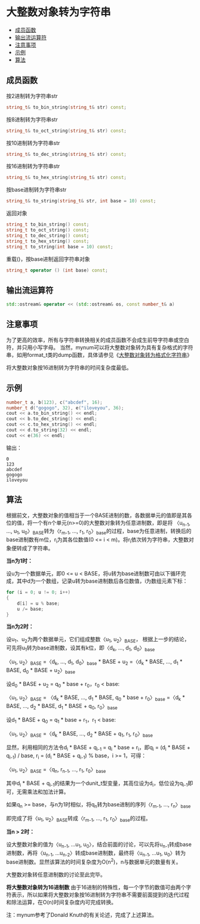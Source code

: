 <h1>大整数对象转为字符串</h1>

 * [成员函数](#nemberfunctions)
 * [输出流运算符](#ostreamoperator)
 * [注意事项](#attentions)
 * [示例](#examples)
 * [算法](#algorithms)

<h2 id="memberfunctions">成员函数</h2>

按2进制转为字符串str
```C++
string_t& to_bin_string(string_t& str) const;
```
按8进制转为字符串str
```C++
string_t& to_oct_string(string_t& str) const;
```
按10进制转为字符串str
```C++
string_t& to_dec_string(string_t& str) const;
```
按16进制转为字符串str
```C++
string_t& to_hex_string(string_t& str) const;
```
按base进制转为字符串str
```C++
string_t& to_string(string_t& str, int base = 10) const;
```
返回对象
```C++
string_t to_bin_string() const;
string_t to_oct_string() const;
string_t to_dec_string() const;
string_t to_hex_string() const;
string_t to_string(int base = 10) const;
```
重载()，按base进制返回字符串对象
```C++
string_t operator () (int base) const;
```

<h2 id="ostreamoperator">输出流运算符</h2>

```C++
std::ostream& operator << (std::ostream& os, const number_t& a)
```

<h2 id="attentions">注意事项</h2>

为了更高的效率，所有与字符串转换相关的成员函数不会成生前导字符串或空白符，并只用小写字母。 
当然，mynum可以将大整数对象转为具有复杂格式的字符串，如用format_t类的dump函数，具体请参见《[大整数对象转为格式化字符串](https://github.com/brotherbeer/mydocument/blob/master/mynum/Formatted-output-ch.md)》

将大整数对象按16进制转为字符串的时间复杂度最低。

<h2 id="examples">示例</h2>

```C++
number_t a, b(123), c("abcdef", 16);
number_t d("gogogo", 32), e("iloveyou", 36);
cout << a.to_bin_string() << endl;
cout << b.to_dec_string() << endl;
cout << c.to_hex_string() << endl;
cout << d.to_string(32) << endl;
cout << e(36) << endl;
```
输出：
```
0
123
abcdef
gogogo
iloveyou
```

<h2 id="algorithms">算法</h2>

根据前文，大整数对象的值相当于一个BASE进制的数，各数据单元的值即是其各位的值，将一个有n个单元(n>=0)的大整数对象转为任意进制数，即是将
〈u<sub>n-1</sub>, ..., u<sub>1</sub>, u<sub>0</sub>〉<sub>BASE</sub>转为〈r<sub>m-1</sub>, ..., r<sub>1</sub>, r<sub>0</sub>〉<sub>base</sub>的过程，base为任意进制，转换后的base进制数有m位，r<sub>i</sub>为其各位数值(0 <= i < m)。将r<sub>i</sub>依次转为字符串，大整数对象便转成了字符串。

**当n为1时：**

设u为一个数据单元，即0 <= u < BASE，将u转为base进制数可由以下循环完成，其中d为一个数组，记录u转为base进制数后各位数值，i为数组元素下标：
```C++
for (i = 0; u != 0; i++)
{
	d[i] = u % base;
	u /= base;
}
```

**当n为2时：**

设u<sub>1</sub>、u<sub>2</sub>为两个数据单元，它们组成整数〈u<sub>1</sub>, u<sub>2</sub>〉<sub>BASE</sub>，
根据上一步的结论，可先将u<sub>1</sub>转为base进制数，设其有k位，即〈d<sub>k</sub>, ..., d<sub>1</sub>, d<sub>0</sub>〉<sub>base</sub>

〈u<sub>1</sub>, u<sub>2</sub>〉<sub>BASE</sub> =〈d<sub>k</sub>, ..., d<sub>1</sub>, d<sub>0</sub>〉<sub>base</sub> * BASE + u<sub>2</sub> =〈d<sub>k</sub> \* BASE, ..., d<sub>1</sub> \* BASE, d<sub>0</sub> \* BASE + u<sub>2</sub>〉<sub>base</sub>


设d<sub>0</sub> \* BASE + u<sub>2</sub> = q<sub>0</sub> \* base + r<sub>0</sub>，r<sub>0</sub> < base:

〈u<sub>1</sub>, u<sub>2</sub>〉<sub>BASE</sub> = 〈d<sub>k</sub> \* BASE, ..., d<sub>1</sub> \* BASE, q<sub>0</sub> \* base + r<sub>0</sub>〉<sub>base</sub> =〈d<sub>k</sub> \* BASE, ..., d<sub>2</sub> \* BASE, d<sub>1</sub> \* BASE + q<sub>0</sub>, r<sub>0</sub>〉<sub>base</sub>

设d<sub>1</sub> \* BASE + q<sub>0</sub> = q<sub>1</sub> \* base + r<sub>1</sub>，r<sub>1</sub> < base:

〈u<sub>1</sub>, u<sub>2</sub>〉<sub>BASE</sub> =〈d<sub>k</sub> \* BASE, ..., d<sub>2</sub> \* BASE + q<sub>1</sub>, r<sub>1</sub>, r<sub>0</sub>〉<sub>base</sub>

显然，利用相同的方法令d<sub>i</sub> \* BASE + q<sub>i-1</sub> = q<sub>i</sub> \* base + r<sub>i</sub>，即q<sub>i</sub> = (d<sub>i</sub> \* BASE + q<sub>i-1</sub>) / base, r<sub>i</sub> = (d<sub>i</sub> \* BASE + q<sub>i-1</sub>) % base，i >= 1，可得：

〈u<sub>1</sub>, u<sub>2</sub>〉<sub>BASE</sub> =〈q<sub>n</sub>, r<sub>n-1</sub>, ..., r<sub>1</sub>, r<sub>0</sub>〉<sub>base</sub>

其中d<sub>i</sub> \* BASE + q<sub>i-1</sub>的结果为一个dunit_t型变量，其高位设为d<sub>i</sub>，低位设为q<sub>i-1</sub>即可，无需乘法和加法计算。

如果q<sub>n</sub> >= base，与n为1时相似，将q<sub>n</sub>转为base进制的序列〈r<sub>m-1</sub>, ..., r<sub>n</sub>〉<sub>base</sub>

即完成了将〈u<sub>1</sub>, u<sub>2</sub>〉<sub>BASE</sub>转成〈r<sub>m-1</sub>, ..., r<sub>1</sub>, r<sub>0</sub>〉<sub>base</sub>的过程。

**当n > 2时：**

设大整数对象的值为〈u<sub>n-1</sub>, ...u<sub>1</sub>, u<sub>0</sub>〉，结合前面的讨论，可以先将u<sub>n-1</sub>转成base进制数，再将〈u<sub>n-1</sub>, ...u<sub>n-2</sub>〉转成base进制数，最终将〈u<sub>n-1</sub>, ...u<sub>1</sub>, u<sub>0</sub>〉转为base进制数。显然该算法的时间复杂度为O(n<sup>2</sup>)，n与数据单元的数量有关。

大整数对象转任意进制数的讨论至此完毕。

**将大整数对象转为16进制数**
由于16进制的特殊性，每一个字节的数值可由两个字符表示，所以如果将大整数对象按16进制转为字符串不需要前面提到的迭代过程和除法运算，在O(n)时间复杂度内可完成转换。

注：mynum参考了Donald Knuth的有关论述，完成了上述算法。
